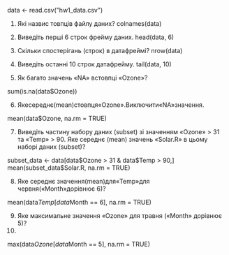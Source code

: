 data <- read.csv("hw1_data.csv")

1. Які назвис товпців файлу даних?
colnames(data)

2. Виведіть перші 6 строк фрейму даних.
head(data, 6)

3. Скільки спостерігань (строк) в датафреймі?
nrow(data)

4. Виведіть останні 10 строк датафрейму.
tail(data, 10)


5. Як багато значень «NA» встовпці «Ozone»?

sum(is.na(data$Ozone))

6. Якесереднє(mean)стовпця«Ozone».Виключити«NA»значення.

mean(data$Ozone, na.rm = TRUE)

7. Виведіть частину набору даних (subset) зі значенням «Ozone» > 31 та
«Temp» > 90. Яке середнє (mean) значень «Solar.R» в цьому наборі даних
(subset)?

subset_data <- data[data$Ozone > 31 & data$Temp > 90,]
mean(subset_data$Solar.R, na.rm = TRUE)

8. Яке середнє значення(mean)для«Temp»для червня(«Month»дорівнює
6)?

mean(data$Temp[data$Month == 6], na.rm = TRUE)

9. Яке максимальне значення «Ozone» для травня («Month» дорівнює 5)?
10. 
max(data$Ozone[data$Month == 5], na.rm = TRUE)
